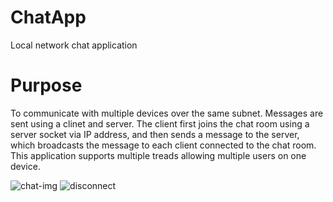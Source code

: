 # ChatApp
Local network chat application

# Purpose

To communicate with multiple devices over the same subnet. Messages are sent using a clinet and server. The client first joins the chat room using a server socket via IP address, and then sends a message to the server, which broadcasts the message to each client connected to the chat room. This application supports multiple treads allowing multiple users on one device.

![chat-img]
![disconnect]

[chat-img]: https://i.gyazo.com/1a046fb3e048288d5c1d3fcb43b22ac2.png
[disconnect]: https://i.gyazo.com/206ed6db0d5e25a2c3e4f7654fe27311.png
